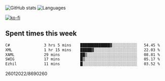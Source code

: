 ![GitHub stats](https://github-readme-stats.vercel.app/api?username=emipa606&theme=github_dark&show_icons=true) 
![Languages](https://github-readme-stats.vercel.app/api/top-langs/?username=emipa606&theme=github_dark&layout=compact)

[![ko-fi](https://ko-fi.com/img/githubbutton_sm.svg)](https://ko-fi.com/G2G55DDYD)

## Spent times this week
<!--START_SECTION:waka-->

```txt
C#               3 hrs 5 mins    █████████████▓░░░░░░░░░░░   54.45 %
XML              1 hr 15 mins    █████▓░░░░░░░░░░░░░░░░░░░   22.03 %
XAML             29 mins         ██▒░░░░░░░░░░░░░░░░░░░░░░   08.81 %
SWIG             17 mins         █▒░░░░░░░░░░░░░░░░░░░░░░░   05.17 %
Ezhil            11 mins         █░░░░░░░░░░░░░░░░░░░░░░░░   03.52 %
```

<!--END_SECTION:waka-->


26012022/8690260
